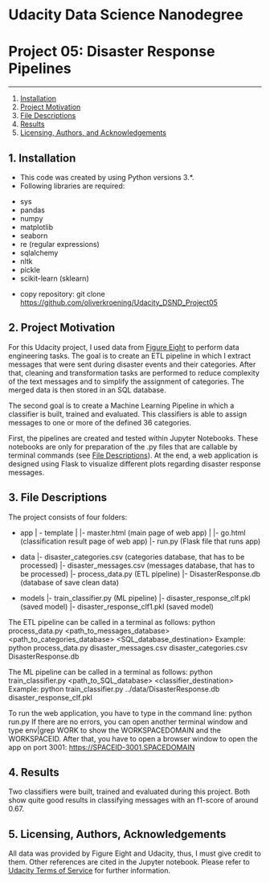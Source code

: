 # Udacity Data Science Nanodegree
# Project 05: Disaster Response Pipelines

--------------------------------------
1. [Installation](#installation)
2. [Project Motivation](#motivation)
3. [File Descriptions](#files)
4. [Results](#results)
5. [Licensing, Authors, and Acknowledgements](#licensing)

## 1. Installation <a name="installation"></a>

- This code was created by using Python versions 3.*.
- Following libraries are required:

* sys
* pandas
* numpy
* matplotlib
* seaborn
* re (regular expressions)
* sqlalchemy
* nltk
* pickle
* scikit-learn (sklearn)

- copy repository: git clone https://github.com/oliverkroening/Udacity_DSND_Project05


## 2. Project Motivation <a name="motivation"></a>
For this Udacity project, I used data from [Figure Eight](https://www.figure-eight.com/) to perform data engineering tasks. The goal is to create an ETL pipeline in which I extract messages that were sent during disaster events and their categories. After that, cleaning and transformation tasks are performed to reduce complexity of the text messages and to simplify the assignment of categories. The merged data is then stored in an SQL database.

The second goal is to create a Machine Learning Pipeline in which a classifier is built, trained and evaluated. This classifiers is able to assign messages to one or more of the defined 36 categories. 

First, the pipelines are created and tested within Jupyter Notebooks. These notebooks are only for preparation of the .py files that are callable by terminal commands (see [File Descriptions](#files)). At the end, a web application is designed using Flask to visualize different plots regarding disaster response messages.

## 3. File Descriptions <a name="files"></a>  
The project consists of four folders:
- app
| - template
| |- master.html  (main page of web app)
| |- go.html  (classification result page of web app)
|- run.py  (Flask file that runs app)

- data
|- disaster_categories.csv  (categories database, that has to be processed)
|- disaster_messages.csv  (messages database, that has to be processed)
|- process_data.py (ETL pipeline)
|- DisasterResponse.db   (database of save clean data)

- models
|- train_classifier.py (ML pipeline)
|- disaster_response_clf.pkl  (saved model)
|- disaster_response_clf1.pkl  (saved model)

The ETL pipeline can be called in a terminal as follows:
python process_data.py <path_to_messages_database> <path_to_categories_database> <SQL_database_destination>
Example:
python process_data.py disaster_messages.csv disaster_categories.csv DisasterResponse.db

The ML pipeline can be called in a terminal as follows:
python train_classifier.py <path_to_SQL_database> <classifier_destination>
Example:
python train_classifier.py ../data/DisasterResponse.db disaster_response_clf.pkl

To run the web application, you have to type in the command line:
python run.py
If there are no errors, you can open another terminal window and type
env|grep WORK
to show the WORKSPACEDOMAIN and the WORKSPACEID. After that, you have to open a browser window to open the app on port 3001:
https://SPACEID-3001.SPACEDOMAIN

## 4. Results <a name="results"></a>
Two classifiers were built, trained and evaluated during this project. Both show quite good results in classifying messages with an f1-score of around 0.67.

## 5. Licensing, Authors, Acknowledgements<a name="licensing"></a>
All data was provided by Figure Eight and Udacity, thus, I must give credit to them. Other references are cited in the Jupyter notebook.
Please refer to [Udacity Terms of Service](https://www.udacity.com/legal) for further information.
